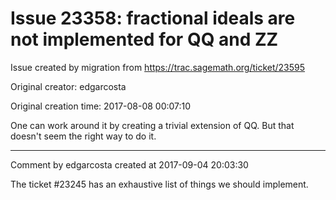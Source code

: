 # Issue 23358: fractional ideals are not implemented for QQ and ZZ

Issue created by migration from https://trac.sagemath.org/ticket/23595

Original creator: edgarcosta

Original creation time: 2017-08-08 00:07:10

One can work around it by creating a trivial extension of QQ. But that doesn't seem the right way to do it.


---

Comment by edgarcosta created at 2017-09-04 20:03:30

The ticket #23245 has an exhaustive list of things we should implement.

